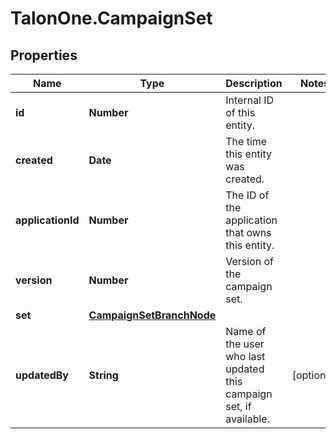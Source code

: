 # TalonOne.CampaignSet

## Properties

Name | Type | Description | Notes
------------ | ------------- | ------------- | -------------
**id** | **Number** | Internal ID of this entity. | 
**created** | **Date** | The time this entity was created. | 
**applicationId** | **Number** | The ID of the application that owns this entity. | 
**version** | **Number** | Version of the campaign set. | 
**set** | [**CampaignSetBranchNode**](CampaignSetBranchNode.md) |  | 
**updatedBy** | **String** | Name of the user who last updated this campaign set, if available. | [optional] 


